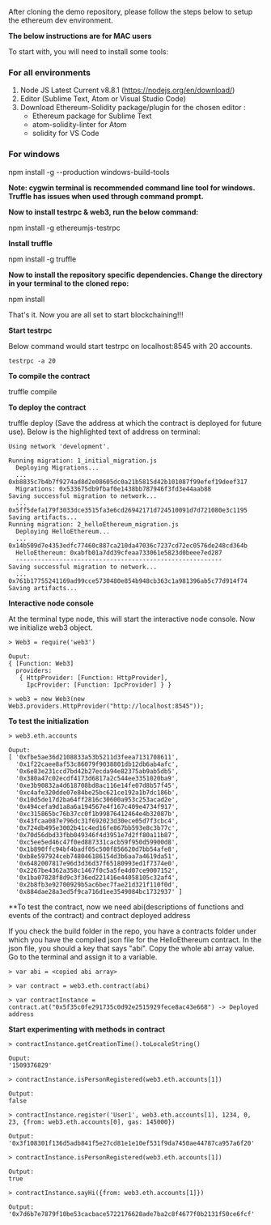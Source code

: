 After cloning the demo repository, please follow the steps below to setup the ethereum dev environment. 

**The below instructions are for MAC users**

To start with, you will need to install some tools:

### For all environments

1. Node JS Latest Current v8.8.1 (https://nodejs.org/en/download/)
2. Editor (Sublime Text, Atom or Visual Studio Code)
3. Download Ethereum-Solidity package/plugin for the chosen editor :
    * Ethereum package for Sublime Text
    * atom-solidity-linter for Atom
    * solidity for VS Code
    
### For windows 

npm install -g --production windows-build-tools 

**Note: cygwin terminal is recommended command line tool for windows. Truffle has issues when used through command prompt.**


**Now to install testrpc & web3, run the below command:**

npm install -g ethereumjs-testrpc

**Install truffle**

npm install -g truffle

**Now to install the repository specific dependencies. Change the directory in your terminal to the cloned repo:**

npm install

That's it. Now you are all set to start blockchaining!!!

**Start testrpc**

Below command would start testrpc on localhost:8545 with 20 accounts.

```
testrpc -a 20
```

**To compile the contract**

truffle compile

**To deploy the contract**

truffle deploy (Save the address at which the contract is deployed for future use). Below is the highlighted text of address on terminal:

```
Using network 'development'.

Running migration: 1_initial_migration.js
  Deploying Migrations...
  ... 0xb8835c7b4b7f9274ad8d2e08605dc0a21b5815d42b101087f99efef19deef317
  Migrations: 0x533675db9fbaf0e1438bb787946f3fd3e44aab88
Saving successful migration to network...
  ... 0x5ff5defa179f3033dce3515fa3e6cd26942171d724510091d7d721080e3c1195
Saving artifacts...
Running migration: 2_helloEthereum_migration.js
  Deploying HelloEthereum...
  ... 0x14b509d7e4353edfc77460c887ca210da47036c7237cd72ec0576de248cd364b
  HelloEthereum: 0xabfb01a7dd39cfeaa733061e5823d0beee7ed287
  ---------------------------------------------------------
Saving successful migration to network...
  ... 0x761b17755241169ad99cce5730480e854b948cb363c1a981396ab5c77d914f74
Saving artifacts...

```
**Interactive node console**

At the terminal type node, this will start the interactive node console. Now we initialize web3 object. 

```
> Web3 = require('web3')

Ouput:
{ [Function: Web3]
  providers: 
   { HttpProvider: [Function: HttpProvider],
     IpcProvider: [Function: IpcProvider] } }
     
> web3 = new Web3(new Web3.providers.HttpProvider("http://localhost:8545"));

```
**To test the initialization**

```
> web3.eth.accounts

Ouput:
[ '0xfbe5ae36d2108833a53b5211d3feea7131708611',
  '0x1f22caee8af53c86079f9038801db12db6ab4afc',
  '0x6e83e231ccd7bd42b27ecda94e82375ab9ab5db5',
  '0x380a47c02ecdf4173d6817a2c544ee3351020ba9',
  '0xe3b90832a4d618708bd8ac116e14fe07d8b57f45',
  '0xc4afe320dde07e84be25bc621ce192a1b7dc186b',
  '0x10d5de17d2ba64ff2816c30600a953c253acad2e',
  '0x494cefa9d1a8a6a194567e4f167c409e4734f917',
  '0xc315865bc76b37cc0f1b99876412464e4b32087b',
  '0x43fcaa087e796dc31f692023d30ece05d7f3cbc4',
  '0x724db495e3002b41c4ed16fe867bb593e8c3b77c',
  '0x70d56dbd33fbb049346f4d3951e7d2ff80a11b87',
  '0xc5ee5ed46c47f0ed887331cacb59f950d59900d8',
  '0x1b890ffc94bf4badf05c500f856620d7bb54afe8',
  '0xb8e597924ceb748046186154d3b6aa7a4619da51',
  '0x6482007817e96d3d36d37f65180993ed1f7374e0',
  '0x2267be4362a358c1467f0c5a5fe4d07ce9007152',
  '0x1ba07828f8d9c3f36ed221416e44058105c32af4',
  '0x2b8fb3e92700929b5ac6bec7fae21d321f110f0d',
  '0x884dae28a3ed5f9ca716d1ee3549084bc1732937' ]
```
**To test the contract, now we need abi(descriptions of functions and events of the 
  contract) and contract deployed address

If you check the build folder in the repo, you have a contracts folder under which you have the compiled json file for the HelloEthereum contract. In the json file, you should a key that says "abi". Copy the whole abi array value. Go to the terminal and assign it to a variable. 

```
> var abi = <copied abi array>

> var contract = web3.eth.contract(abi)

> var contractInstance = contract.at("0x5f35c0fe291735c0d92e2515929fece8ac43e668") -> Deployed address

```
**Start experimenting with methods in contract**

```
> contractInstance.getCreationTime().toLocaleString()

Ouput: 
'1509376829'

> contractInstance.isPersonRegistered(web3.eth.accounts[1])

Output:
false

> contractInstance.register('User1', web3.eth.accounts[1], 1234, 0, 23, {from: web3.eth.accounts[0], gas: 145000})

Output:
'0x3f108301f136d5adb841f5e27cd81e1e10ef531f9da7450ae44787ca957a6f20'

> contractInstance.isPersonRegistered(web3.eth.accounts[1])

Output:
true

> contractInstance.sayHi({from: web3.eth.accounts[1]})

Output:
'0x7d6b7e7879f10be53cacbace5722176628ade7ba2c8f4677f0b2131f50ce6fcf'
```
